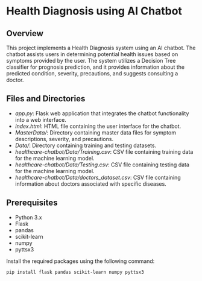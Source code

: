 # Health Diagnosis using AI Chatbot

## Overview
This project implements a Health Diagnosis system using an AI chatbot. The chatbot assists users in determining potential health issues based on symptoms provided by the user. The system utilizes a Decision Tree classifier for prognosis prediction, and it provides information about the predicted condition, severity, precautions, and suggests consulting a doctor.

## Files and Directories

- *app.py*: Flask web application that integrates the chatbot functionality into a web interface.
- *index.html*: HTML file containing the user interface for the chatbot.
- *MasterData/*: Directory containing master data files for symptom descriptions, severity, and precautions.
- *Data/*: Directory containing training and testing datasets.
- *healthcare-chatbot/Data/Training.csv*: CSV file containing training data for the machine learning model.
- *healthcare-chatbot/Data/Testing.csv*: CSV file containing testing data for the machine learning model.
- *healthcare-chatbot/Data/doctors_dataset.csv*: CSV file containing information about doctors associated with specific diseases.

## Prerequisites
- Python 3.x
- Flask
- pandas
- scikit-learn
- numpy
- pyttsx3

Install the required packages using the following command:
```bash
pip install flask pandas scikit-learn numpy pyttsx3
